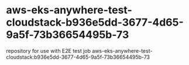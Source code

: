 # aws-eks-anywhere-test-cloudstack-b936e5dd-3677-4d65-9a5f-73b36654495b-73
repository for use with E2E test job aws-eks-anywhere-test-cloudstack:b936e5dd-3677-4d65-9a5f-73b36654495b-73
